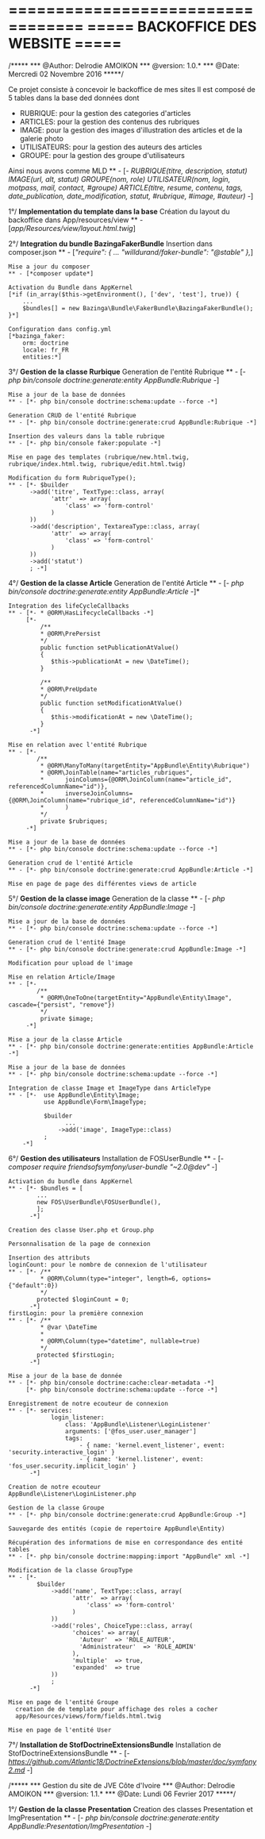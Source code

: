 ==================================
===== BACKOFFICE DES WEBSITE =====
==================================

/*****
*** @Author: Delrodie AMOIKON
*** @version: 1.0.*
*** @Date: Mercredi 02 Novembre 2016
*****/

Ce projet consiste à concevoir le backoffice de mes sites
Il est composé de 5 tables dans la base ded données dont
  - RUBRIQUE: pour la gestion des categories d'articles
  - ARTICLES: pour la gestion des contenus des rubriques
  - IMAGE: pour la gestion des images d'illustration des articles et de la galerie photo
  - UTILISATEURS: pour la gestion des auteurs des articles
  - GROUPE: pour la gestion des groupe d'utilisateurs

Ainsi nous avons comme MLD
** - [*- RUBRIQUE(titre, description, statut)
         IMAGE(url, alt, statut)
         GROUPE(nom, role)
         UTILISATEUR(nom, login, motpass, mail, contact, #groupe)
         ARTICLE(titre, resume, contenu, tags, date_publication, date_modification, statut, #rubrique, #image, #auteur)
     -*]


1°/ **Implementation du template dans la base**
    Création du layout du backoffice dans App/resources/view
    ** - [*app/Resources/view/layout.html.twig*]

2°/ **Integration du bundle BazingaFakerBundle**
    Insertion dans composer.json
    ** - [*"require": {
              ...
              "willdurand/faker-bundle": "@stable"
          },*]

    Mise a jour du composer
    ** - [*composer update*]

    Activation du Bundle dans AppKernel
    [*if (in_array($this->getEnvironment(), ['dev', 'test'], true)) {
        ...
        $bundles[] = new Bazinga\Bundle\FakerBundle\BazingaFakerBundle();
    }*]

    Configuration dans config.yml
    [*bazinga_faker:
        orm: doctrine
        locale: fr_FR
        entities:*]

3°/ **Gestion de la classe Rurbique**
    Generation de l'entité Rubrique
    ** - [*- php bin/console doctrine:generate:entity AppBundle:Rubrique -*]

    Mise a jour de la base de données
    ** - [*- php bin/console doctrine:schema:update --force -*]

    Generation CRUD de l'entité Rubrique
    ** - [*- php bin/console doctrine:generate:crud AppBundle:Rubrique -*]

    Insertion des valeurs dans la table rubrique
    ** - [*- php bin/console faker:populate -*]

    Mise en page des templates (rubrique/new.html.twig, rubrique/index.html.twig, rubrique/edit.html.twig)

    Modification du form RubriqueType();
    ** - [*- $builder
          ->add('titre', TextType::class, array(
                'attr'  => array(
                    'class' => 'form-control'
                )
          ))
          ->add('description', TextareaType::class, array(
                'attr'  => array(
                    'class' => 'form-control'
                )
          ))
          ->add('statut')
          ; -*]

4°/ **Gestion de la classe Article**
    Generation de l'entité Article
    ** - [*- php bin/console doctrine:generate:entity AppBundle:Article -*]*

    Integration des lifeCycleCallbacks
    ** - [*- * @ORM\HasLifecycleCallbacks -*]
         [*-
             /**
             * @ORM\PrePersist
             */
             public function setPublicationAtValue()
             {
                $this->publicationAt = new \DateTime();
             }

             /**
             * @ORM\PreUpdate
             */
             public function setModificationAtValue()
             {
                $this->modificationAt = new \DateTime();
             }
          -*]

    Mise en relation avec l'entité Rubrique
    ** - [*-
            /**
             * @ORM\ManyToMany(targetEntity="AppBundle\Entity\Rubrique")
             * @ORM\JoinTable(name="articles_rubriques",
             *      joinColumns={@ORM\JoinColumn(name="article_id", referencedColumnName="id")},
             *      inverseJoinColumns={@ORM\JoinColumn(name="rubrique_id", referencedColumnName="id")}
             *      )
             */
             private $rubriques;
         -*]

    Mise a jour de la base de données
    ** - [*- php bin/console doctrine:schema:update --force -*]

    Generation crud de l'entité Article
    ** - [*- php bin/console doctrine:generate:crud AppBundle:Article -*]

    Mise en page de page des différentes views de article

5°/ **Gestion de la classe image**
    Generation de la classe
    ** - [*- php bin/console doctrine:generate:entity AppBundle:Image -*]

    Mise a jour de la base de données
    ** - [*- php bin/console doctrine:schema:update --force -*]

    Generation crud de l'entité Image
    ** - [*- php bin/console doctrine:generate:crud AppBundle:Image -*]

    Modification pour upload de l'image

    Mise en relation Article/Image
    ** - [*-
            /**
             * @ORM\OneToOne(targetEntity="AppBundle\Entity\Image", cascade={"persist", "remove"})
             */
             private $image;
         -*]

    Mise a jour de la classe Article
    ** - [*- php bin/console doctrine:generate:entities AppBundle:Article -*]

    Mise a jour de la base de données
    ** - [*- php bin/console doctrine:schema:update --force -*]

    Integration de classe Image et ImageType dans ArticleType
    ** - [*-  use AppBundle\Entity\Image;
              use AppBundle\Form\ImageType;

              $builder
                    ...
                  ->add('image', ImageType::class)
              ;
        -*]

6°/ **Gestion des utilisateurs**
    Installation de FOSUserBundle
    ** - [*- composer require friendsofsymfony/user-bundle "~2.0@dev" -*]

    Activation du bundle dans AppKernel
    ** - [*- $bundles = [
            ...
            new FOS\UserBundle\FOSUserBundle(),
            ];
          -*]

    Creation des classe User.php et Group.php

    Personnalisation de la page de connexion

    Insertion des attributs
    loginCount: pour le nombre de connexion de l'utilisateur
    ** - [*- /**
             * @ORM\Column(type="integer", length=6, options={"default":0})
             */
            protected $loginCount = 0;
          -*]
    firstLogin: pour la première connexion
    ** - [*- /**
             * @var \DateTime
             *
             * @ORM\Column(type="datetime", nullable=true)
             */
            protected $firstLogin;
          -*]

    Mise a jour de la base de donnée
    ** - [*- php bin/console doctrine:cache:clear-metadata -*]
         [*- php bin/console doctrine:schema:update --force -*]

    Enregistrement de notre ecouteur de connexion
    ** - [*- services:
                login_listener:
                    class: 'AppBundle\Listener\LoginListener'
                    arguments: ['@fos_user.user_manager']
                    tags:
                        - { name: 'kernel.event_listener', event: 'security.interactive_login' }
                        - { name: 'kernel.listener', event: 'fos_user.security.implicit_login' }
          -*]

    Creation de notre ecouteur
    AppBundle\Listener\LoginListener.php

    Gestion de la classe Groupe
    ** - [*- php bin/console doctrine:generate:crud AppBundle:Group -*]

    Sauvegarde des entités (copie de repertoire AppBundle\Entity)

    Récupération des informations de mise en correspondance des entité tables
    ** - [*- php bin/console doctrine:mapping:import "AppBundle" xml -*]

    Modification de la classe GroupType
    ** - [*-
            $builder
                ->add('name', TextType::class, array(
                      'attr'  => array(
                          'class' => 'form-control'
                      )
                ))
                ->add('roles', ChoiceType::class, array(
                      'choices' => array(
                        'Auteur'  => 'ROLE_AUTEUR',
                        'Administrateur'  => 'ROLE_ADMIN'
                      ),
                      'multiple'  => true,
                      'expanded'  => true
                ))
                ;
          -*]

    Mise en page de l'entité Groupe
      creation de de template pour affichage des roles a cocher
      app/Resources/views/form/fields.html.twig

    Mise en page de l'entité User

7°/ **Installation de StofDoctrineExtensionsBundle**
    Installation de StofDoctrineExtensionsBundle
    ** - [*- https://github.com/Atlantic18/DoctrineExtensions/blob/master/doc/symfony2.md -*]


/*****
 *** Gestion du site de JVE Côte d'Ivoire
 *** @Author: Delrodie AMOIKON
 *** @version: 1.1.*
 *** @Date: Lundi 06 Fevrier 2017
*****/

1°/ **Gestion de la classe Presentation**
    Creation des classes Presentation et ImgPresentation
    ** - [*- php bin/console doctrine:generate:entity AppBundle:Presentation/ImgPresentation -*]
